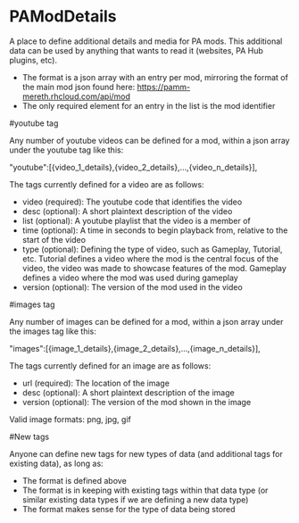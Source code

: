 PAModDetails
============

A place to define additional details and media for PA mods. This additional data can be used by anything that wants to read it (websites, PA Hub plugins, etc).

* The format is a json array with an entry per mod, mirroring the format of the main mod json found here: https://pamm-mereth.rhcloud.com/api/mod
* The only required element for an entry in the list is the mod identifier

#youtube tag

Any number of youtube videos can be defined for a mod, within a json array under the youtube tag like this:

"youtube":[{video_1_details},{video_2_details},...,{video_n_details}],

The tags currently defined for a video are as follows:

* video (required): The youtube code that identifies the video
* desc (optional): A short plaintext description of the video
* list (optional): A youtube playlist that the video is a member of
* time (optional): A time in seconds to begin playback from, relative to the start of the video
* type (optional): Defining the type of video, such as Gameplay, Tutorial, etc. Tutorial defines a video where the mod is the central focus of the video, the video was made to showcase features of the mod. Gameplay defines a video where the mod was used during gameplay
* version (optional): The version of the mod used in the video

#images tag

Any number of images can be defined for a mod, within a json array under the images tag like this:

"images":[{image_1_details},{image_2_details},...,{image_n_details}],

The tags currently defined for an image are as follows:

* url (required): The location of the image
* desc (optional): A short plaintext description of the image
* version (optional): The version of the mod shown in the image

Valid image formats: png, jpg, gif

#New tags

Anyone can define new tags for new types of data (and additional tags for existing data), as long as:
* The format is defined above
* The format is in keeping with existing tags within that data type (or similar existing data types if we are defining a new data type)
* The format makes sense for the type of data being stored
